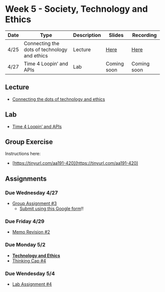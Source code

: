 # Week 5 - Society, Technology and Ethics

Date|Type|Description|Slides|Recording|
|---|----|-----------|------|---------|
|4/25|Connecting the dots of technology and ethics|Lecture|[Here](../materials/AA191_S_W5_Lecture_5.pdf)|[Here](https://ucla.zoom.us/rec/share/z0dw7O212LaOZB2pAukEDsrLOE3_toOg067oi1olFxfQGXC-R-hk8LgYIA-XlpX5.68lSlBzkSJTBl2We)|
|4/27|Time 4 Loopin’ and APIs|Lab|Coming soon|Coming soon|

## Lecture

- [Connecting the dots of technology and ethics](../materials/AA191_S_W5_Lecture_5.pdf)

## Lab

- [Time 4 Loopin’ and APIs](../labs/week5/index.md)

## Group Exercise

Instructions here:

- [https://tinyurl.com/aa191-420](https://tinyurl.com/aa191-420)


## Assignments

### Due Wednesday 4/27

- [Group Assignment #3](../assignments/week4/group_assignment.md)
  - [Submit using this Google form](https://forms.gle/qX4iVgaEvJZcCsvm7)!!
### Due Friday 4/29

- [Memo Revision #2](../assignments/week4/group_assignment.md)

### Due Monday 5/2

- [**Technology and Ethics**](../assignments/week5/reading.md)
- [Thinking Cap #4](../assignments/week5/thinking_cap.md)

### Due Wendesday 5/4

- [Lab Assignment #4](../assignments/week5/lab_assignment.md)
